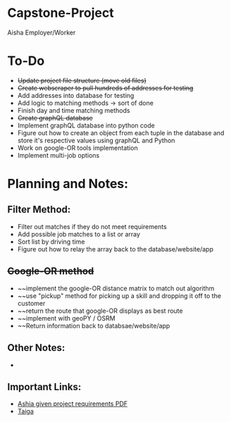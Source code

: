 # Capstone-Project
Aisha Employer/Worker 

# To-Do
- ~~Update project file structure (move old files)~~
- ~~Create webscraper to pull hundreds of addresses for testing~~
- Add addresses into database for testing
- Add logic to matching methods -> sort of done
- Finish day and time matching methods
- ~~Create graphQL database~~
- Implement graphQL database into python code
- Figure out how to create an object from each tuple in the database and store it's respective values using graphQL and Python
- Work on google-OR tools implementation
- Implement multi-job options


# **Planning and Notes:**
## Filter Method:
- Filter out matches if they do not meet requirements
- Add possible job matches to a list or array
- Sort list by driving time
- Figure out how to relay the array back to the database/website/app

## ~~Google-OR method~~
- ~~implement the google-OR distance matrix to match out algorithm
- ~~use "pickup" method for picking up a skill and dropping it off to the customer
- ~~return the route that google-OR displays as best route
- ~~implement with geoPY / OSRM
- ~~Return information back to databsae/website/app

## Other Notes:
- 

## Important Links:
- [Ashia given project requirements PDF](https://cdn.discordapp.com/attachments/1002037196871696454/1018244350746034366/employer_worker_matching.pdf)
- [Taiga](https://tree.taiga.io/project/bphillips-aisha-comfortable-living-tenant-matching/timeline) 
